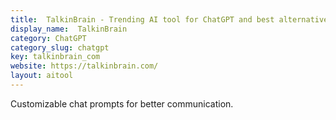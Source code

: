 ```yaml
---
title:  TalkinBrain - Trending AI tool for ChatGPT and best alternatives
display_name:  TalkinBrain
category: ChatGPT
category_slug: chatgpt
key: talkinbrain_com
website: https://talkinbrain.com/
layout: aitool
---
```


Customizable chat prompts for better communication.
